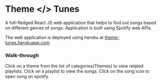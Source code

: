 # Theme </> Tunes

A full-fledged React JS web application that helps to find out songs based on different genres of songs.
Application is built using Spotify web APIs.

The web application is deployed using heroku at [theme-tunes.herokuapp.com](https://theme-tunes.herokuapp.com)

### Walk-through
Click on a theme from the list of categories(Themes) to view related playlists.
Click on a playlist to view the songs. 
Click on the song icon to open song on spotify.

<Developed by Harini/>

